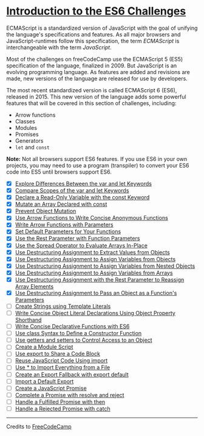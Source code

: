 # [Introduction to the ES6 Challenges](https://learn.freecodecamp.org/javascript-algorithms-and-data-structures/es6)

ECMAScript is a standardized version of JavaScript with the goal of unifying the language's specifications and features. As all major browsers and JavaScript-runtimes follow this specification, the term _ECMAScript_ is interchangeable with the term _JavaScript_.

Most of the challenges on freeCodeCamp use the ECMAScript 5 (ES5) specification of the language, finalized in 2009. But JavaScript is an evolving programming language. As features are added and revisions are made, new versions of the language are released for use by developers.

The most recent standardized version is called ECMAScript 6 (ES6), released in 2015. This new version of the language adds some powerful features that will be covered in this section of challenges, including:

- Arrow functions
- Classes
- Modules
- Promises
- Generators
- `let` and `const`

**Note:** Not all browsers support ES6 features. If you use ES6 in your own projects, you may need to use a program (transpiler) to convert your ES6 code into ES5 until browsers support ES6.

- [x] [Explore Differences Between the var and let Keywords](01-explore-differences-between-the-var-and-let-keywords.js)
- [x] [Compare Scopes of the var and let Keywords](02-compare-scopes-of-the-var-and-let-keywords.js)
- [x] [Declare a Read-Only Variable with the const Keyword](03-declare-a-read-only-variable-with-the-const-keyword.js)
- [x] [Mutate an Array Declared with const](04-mutate-an-array-declared-with-const.js)
- [x] [Prevent Object Mutation](05-prevent-object-mutation.js)
- [x] [Use Arrow Functions to Write Concise Anonymous Functions](06-use-arrow-functions-to-write-concise-anonymous-functions.js)
- [x] [Write Arrow Functions with Parameters](07-write-arrow-functions-with-parameters.js)
- [x] [Set Default Parameters for Your Functions](08-set-default-parameters-for-your-functions.js)
- [x] [Use the Rest Parameter with Function Parameters](09-use-the-rest-parameter-with-function-parameters.js)
- [x] [Use the Spread Operator to Evaluate Arrays In-Place](10-use-the-spread-operator-to-evaluate-arrays-in-place.js)
- [x] [Use Destructuring Assignment to Extract Values from Objects](11-use-destructuring-assignment-to-extract-values-from-objects.js)
- [x] [Use Destructuring Assignment to Assign Variables from Objects](12-use-destructuring-assignment-to-assign-variables-from-objects.js)
- [x] [Use Destructuring Assignment to Assign Variables from Nested Objects](13-use-destructuring-assignment-to-assign-variables-from-nested-objects.js)
- [x] [Use Destructuring Assignment to Assign Variables from Arrays](14-use-destructuring-assignment-to-assign-variables-from-arrays.js)
- [x] [Use Destructuring Assignment with the Rest Parameter to Reassign Array Elements](15-use-destructuring-assignment-with-the-rest-parameter-to-reassign-array-elements.js)
- [x] [Use Destructuring Assignment to Pass an Object as a Function's Parameters](16-use-destructuring-assignment-to-pass-an-object-as-a-functions-parameters.js)
- [ ] [Create Strings using Template Literals](17-create-strings-using-template-literals.js)
- [ ] [Write Concise Object Literal Declarations Using Object Property Shorthand](18-write-concise-object-literal-declarations-using-object-property-shorthand.js)
- [ ] [Write Concise Declarative Functions with ES6](19-write-concise-declarative-functions-with-es6.js)
- [ ] [Use class Syntax to Define a Constructor Function](20-use-class-syntax-to-define-a-constructor-function.js)
- [ ] [Use getters and setters to Control Access to an Object](21-use-getters-and-setters-to-control-access-to-an-object.js)
- [ ] [Create a Module Script](22-create-a-module-script.js)
- [ ] [Use export to Share a Code Block](23-use-export-to-share-a-code-block.js)
- [ ] [Reuse JavaScript Code Using import](24-reuse-javascript-code-using-import.js)
- [ ] [Use * to Import Everything from a File](25-use--to-import-everything-from-a-file.js)
- [ ] [Create an Export Fallback with export default](26-create-an-export-fallback-with-export-default.js)
- [ ] [Import a Default Export](27-import-a-default-export.js)
- [ ] [Create a JavaScript Promise](28-create-a-javascript-promise.js)
- [ ] [Complete a Promise with resolve and reject](29-complete-a-promise-with-resolve-and-reject.js)
- [ ] [Handle a Fulfilled Promise with then](30-handle-a-fulfilled-promise-with-then.js)
- [ ] [Handle a Rejected Promise with catch](31-handle-a-rejected-promise-with-catch.js)

---

Credits to [FreeCodeCamp](https://www.freecodecamp.org/)
